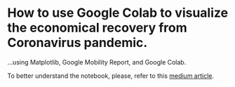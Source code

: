 # How to use Google Colab to visualize the economical recovery from Coronavirus pandemic.
…using Matplotlib, Google Mobility Report, and Google Colab.

To better understand the notebook, please, refer to this [medium article](http://localhost/ "MEDIUM ARTICLE LINK!").
